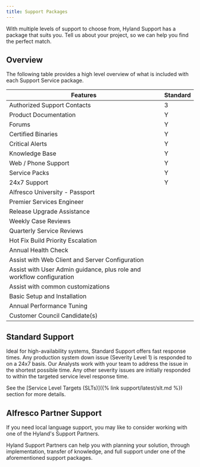 ```yaml
---
title: Support Packages
---
```


With multiple levels of support to choose from, Hyland Support has a package that suits you. Tell us about your project, so we can help you find the perfect match.

## Overview

The following table provides a high level overview of what is included with each Support Service package.

| Features | Standard |
| -------- | -------- |
| Authorized Support Contacts | 3 |
| Product Documentation | Y |
| Forums | Y |
| Certified Binaries | Y |
| Critical Alerts | Y |
| Knowledge Base | Y |
| Web / Phone Support | Y |
| Service Packs | Y |
| 24x7 Support | Y |
| Alfresco University - Passport | |
| Premier Services Engineer | |
| Release Upgrade Assistance | |
| Weekly Case Reviews | |
| Quarterly Service Reviews | |
| Hot Fix Build Priority Escalation | |
| Annual Health Check | |
| Assist with Web Client and Server Configuration | |
| Assist with User Admin guidance, plus role and workflow configuration | |
| Assist with common customizations | |
| Basic Setup and Installation | |
| Annual Performance Tuning | |
| Customer Council Candidate(s) | |

## Standard Support

Ideal for high-availability systems, Standard Support offers fast response times. Any production system down issue (Severity Level 1) is responded to on a 24x7 basis. Our Analysts work with your team to address the issue in the shortest possible time. Any other severity issues are initially responded to within the targeted service level response time.

See the [Service Level Targets (SLTs)]({% link support/latest/slt.md %}) section for more details.

## Alfresco Partner Support

If you need local language support, you may like to consider working with one of the Hyland's Support Partners.

Hyland Support Partners can help you with planning your solution, through implementation, transfer of knowledge, and full support under one of the aforementioned support packages.
